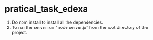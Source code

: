 # pratical_task_edexa

1. Do npm install to install all the dependencies.
2. To run the server run "node server.js" from the root directory of the project.